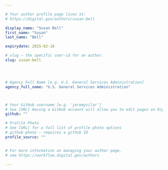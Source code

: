 ```yaml
---

# Your author profile page lives at:
# https://digital.gov/authors/susan-bell

display_name: "Susan Bell"
first_name: "Susan"
last_name: "Bell"

expirydate: 2025-02-18

# slug — the specific user-id for an author.
slug: susan-bell




# Agency Full Name [e.g. U.S. General Services Administration]
agency_full_name: "U.S. General Services Administration"



# Your GitHub username [e.g. 'jeremyzilar']
# See [URL] Having a GitHub account will allow you to edit pages on DigitalGov. The image used in your GitHub account can also be used to populate your digital.gov profile photo.
github: ""

# Profile Photo
# See [URL] for a full list of profile photo options
# github-photo — requires a github ID
profile_source: ""


# For more information on managing your author page,
# see https://workflow.digital.gov/authors

---
```

